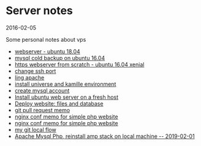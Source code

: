 Server notes
================
2016-02-05



Some personal notes about vps



- [webserver - ubuntu 18.04](https://github.com/lingtalfi/server-notes/blob/master/doc/webserver-ubuntu18.04.md)
- [mysql cold backup on ubuntu 16.04](https://github.com/lingtalfi/server-notes/blob/master/doc/mysql-cold-backup-ubuntu16.04.md)
- [https webserver from scratch - ubuntu 16.04 xenial](https://github.com/lingtalfi/server-notes/blob/master/doc/https-webserver-from-scratch.md)
- [change ssh port](https://github.com/lingtalfi/server-notes/blob/master/doc/change-ssh-port.md)
- [ling apache](https://github.com/lingtalfi/server-notes/blob/master/doc/ling-apache.md)
- [install universe and kamille environment](https://github.com/lingtalfi/server-notes/blob/master/doc/install-universe-and-kamille.md)
- [create mysql account](https://github.com/lingtalfi/server-notes/blob/master/doc/create-mysql-account.md)
- [Install ubuntu web server on a fresh host](https://github.com/lingtalfi/server-notes/blob/master/doc/install-ubuntu-webserver.md)
- [Deploy website: files and database](https://github.com/lingtalfi/server-notes/blob/master/doc/deploy-website.md)
- [git pull request memo](https://github.com/lingtalfi/server-notes/blob/master/doc/git-pull-request.md)
- [nginx conf memo for simple php website](https://github.com/lingtalfi/server-notes/blob/master/doc/nginx.simple_php.conf)
- [nginx conf memo for simple php website](https://github.com/lingtalfi/server-notes/blob/master/doc/nginx.simple_php.conf)
- [my git local flow](https://github.com/lingtalfi/server-notes/blob/master/doc/my-git-local-flow.md)
- [Apache Mysql Php, reinstall amp stack on local machine -- 2019-02-01](https://github.com/lingtalfi/server-notes/blob/master/doc/amp-2019-02-01.md)
